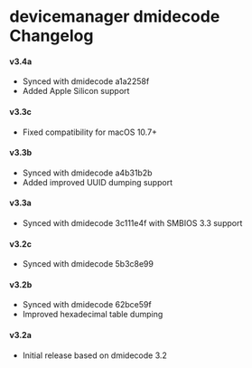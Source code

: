 devicemanager dmidecode Changelog
===============================

#### v3.4a
- Synced with dmidecode a1a2258f
- Added Apple Silicon support

#### v3.3c
- Fixed compatibility for macOS 10.7+

#### v3.3b
- Synced with dmidecode a4b31b2b
- Added improved UUID dumping support

#### v3.3a
- Synced with dmidecode 3c111e4f with SMBIOS 3.3 support

#### v3.2c
- Synced with dmidecode 5b3c8e99

#### v3.2b
- Synced with dmidecode 62bce59f
- Improved hexadecimal table dumping

#### v3.2a
- Initial release based on dmidecode 3.2

